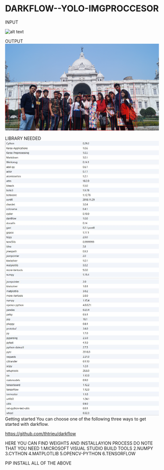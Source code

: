 # DARKFLOW--YOLO-IMGPROCCESOR
INPUT

![alt text](https://github.com/routayush1/DARKFLOW--YOLO-IMGPROCCESOR/blob/master/DSC04132.JPG)

OUTPUT
![alt text](https://github.com/routayush1/DARKFLOW--YOLO-IMGPROCCESOR/blob/master/UTPUT.jpg)




LIBRARY NEEDED 
![alt text](https://github.com/routayush1/DARKFLOW--YOLO-IMGPROCCESOR/blob/master/LIB%20NEEDED.JPG)
![alt text](https://github.com/routayush1/DARKFLOW--YOLO-IMGPROCCESOR/blob/master/LIB%20NEEDED1.JPG)
Getting started
You can choose one of the following three ways to get started with darkflow.

https://github.com/thtrieu/darkflow

HERE YOU CAN FIND WEIGHTS 
AND INSTALLAYION PROCESS
DO NOTE THAT YOU NEED
1.MICROSOFT VISUAL STUDIO BUILD TOOLS
2.NUMPY
3.CYTHON
4.MATPLOTLIB
5.OPENCV-PYTHON
6.TENSORFLOW


PIP INSTALL ALL OF THE  ABOVE 
